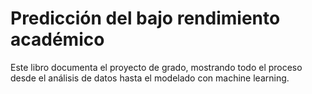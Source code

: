 # Predicción del bajo rendimiento académico

Este libro documenta el proyecto de grado, mostrando todo el proceso desde el análisis de datos hasta el modelado con machine learning.